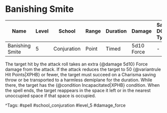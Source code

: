 # Banishing Smite

| Name | Level | School | Range | Duration | Damage | Save DC & Type |
|------|-------|--------|-------|----------|--------|----------------|
| Banishing Smite | 5 | Conjuration | Point | Timed | 5d10 Force | - |

The target hit by the attack roll takes an extra {@damage 5d10} Force damage from the attack. If the attack reduces the target to 50 {@variantrule Hit Points|XPHB} or fewer, the target must succeed on a Charisma saving throw or be transported to a harmless demiplane for the duration. While there, the target has the {@condition Incapacitated|XPHB} condition. When the spell ends, the target reappears in the space it left or in the nearest unoccupied space if that space is occupied.

^Tags: #spell #school_conjuration #level_5 #damage_force